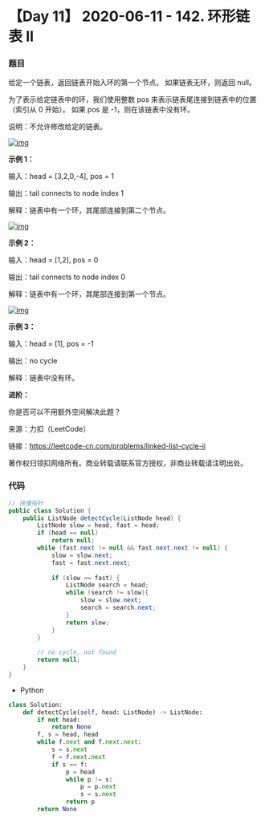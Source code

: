 # 【Day 11】 2020-06-11 - 142. 环形链表 II 

### 题目

给定一个链表，返回链表开始入环的第一个节点。 如果链表无环，则返回 null。

为了表示给定链表中的环，我们使用整数 pos 来表示链表尾连接到链表中的位置（索引从 0 开始）。 如果 pos 是 -1，则在该链表中没有环。

说明：不允许修改给定的链表。

[![img](https://camo.githubusercontent.com/0e5b46263a233ecb1650ee682ac56b29f571b7b3/68747470733a2f2f6173736574732e6c656574636f64652d636e2e636f6d2f616c6979756e2d6c632d75706c6f61642f75706c6f6164732f323031382f31322f30372f63697263756c61726c696e6b65646c6973742e706e67)](https://camo.githubusercontent.com/0e5b46263a233ecb1650ee682ac56b29f571b7b3/68747470733a2f2f6173736574732e6c656574636f64652d636e2e636f6d2f616c6979756e2d6c632d75706c6f61642f75706c6f6164732f323031382f31322f30372f63697263756c61726c696e6b65646c6973742e706e67)

**示例 1：**

输入：head = [3,2,0,-4], pos = 1

输出：tail connects to node index 1

解释：链表中有一个环，其尾部连接到第二个节点。

[![img](https://camo.githubusercontent.com/349001f83cf97649e525a8b5903be3d94ec82435/68747470733a2f2f6173736574732e6c656574636f64652d636e2e636f6d2f616c6979756e2d6c632d75706c6f61642f75706c6f6164732f323031382f31322f30372f63697263756c61726c696e6b65646c6973745f74657374322e706e67)](https://camo.githubusercontent.com/349001f83cf97649e525a8b5903be3d94ec82435/68747470733a2f2f6173736574732e6c656574636f64652d636e2e636f6d2f616c6979756e2d6c632d75706c6f61642f75706c6f6164732f323031382f31322f30372f63697263756c61726c696e6b65646c6973745f74657374322e706e67)

**示例 2：**

输入：head = [1,2], pos = 0

输出：tail connects to node index 0

解释：链表中有一个环，其尾部连接到第一个节点。

[![img](https://camo.githubusercontent.com/8ca53741f987491e28df25cb9fffb964bd2535bf/68747470733a2f2f6173736574732e6c656574636f64652d636e2e636f6d2f616c6979756e2d6c632d75706c6f61642f75706c6f6164732f323031382f31322f30372f63697263756c61726c696e6b65646c6973745f74657374332e706e67)](https://camo.githubusercontent.com/8ca53741f987491e28df25cb9fffb964bd2535bf/68747470733a2f2f6173736574732e6c656574636f64652d636e2e636f6d2f616c6979756e2d6c632d75706c6f61642f75706c6f6164732f323031382f31322f30372f63697263756c61726c696e6b65646c6973745f74657374332e706e67)

**示例 3：**

输入：head = [1], pos = -1

输出：no cycle

解释：链表中没有环。

**进阶：**

你是否可以不用额外空间解决此题？

来源：力扣（LeetCode）

链接：https://leetcode-cn.com/problems/linked-list-cycle-ii

著作权归领扣网络所有。商业转载请联系官方授权，非商业转载请注明出处。

### 代码

```java
// 快慢指针
public class Solution {
    public ListNode detectCycle(ListNode head) {
        ListNode slow = head, fast = head;
        if (head == null)
            return null;
        while (fast.next != null && fast.next.next != null) {
            slow = slow.next;
            fast = fast.next.next;
            
            if (slow == fast) {
                ListNode search = head; 
                while (search != slow){
                    slow = slow.next;
                    search = search.next;
                }
                return slow;
            }
        }
        
        // no cycle, not found
        return null;
    }
}
```

- Python

```python
class Solution:
    def detectCycle(self, head: ListNode) -> ListNode:        
        if not head:
            return None
        f, s = head, head
        while f.next and f.next.next:
            s = s.next
            f = f.next.next
            if s == f:
                p = head
                while p != s:
                    p = p.next
                    s = s.next
                return p
        return None
```

